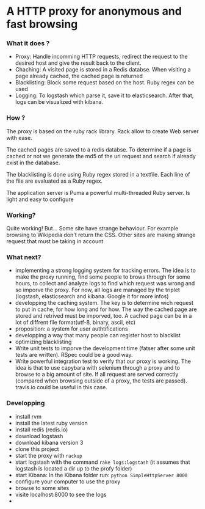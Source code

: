 # A HTTP proxy for anonymous and fast browsing
### What it does ?

- Proxy: Handle incomming HTTP requests, redirect the request to the desired host and give the result back to the client.
- Chaching: A visited page is stored in a Redis databse. When visiting a page already cached, the cached page is returned
- Blacklisting: Block some request based on the host. Ruby regex can be used
- Logging: To logstash which parse it, save it to elasticsearch. After that, logs can be visualized with kibana.

### How ?
The proxy is based on the ruby rack library. Rack allow to create Web server with ease.

The cached pages are saved to a redis databse. To determine if a page is cached or not we generate the md5 of the uri request and search if already exist in the database.

The blacklisting is done using Ruby regex stored in a textfile. Each line of the file are evaluated as a Ruby regex.

The application server is Puma a powerful multi-threaded Ruby server. Is light and easy to configure

### Working?
Quite working! But... Some site have strange behaviour. For example browsing to Wikipedia don't return the CSS. Other sites are making strange request that must be taking in account

### What next?
- implementing a strong logging system for tracking errors. The idea is to make the proxy running, find some people to brows through for some hours, to collect and analyze logs to find which request was wrong and so imporve the proxy. For now, all logs are managed by the triplet (logstash, elasticsearch and kibana. Google it for more infos)
- developping the caching system. The key is to determine wich request to put in cache, for how long and for how. The way the cached page are stored and retrived must be imporved, too. A cached page can be in a lot of diffrent file format(utf-8, binary, ascii, etc)
- proposition: a system for user authtifications
- developping a way that many people can register host to blacklist
- optimizing blacklisting
- Write unit tests to imporve the development time (fatser after some unit tests are written). RSpec could be a good way.
- Write powerful integration test to verify that our proxy is working. The idea is that to use capybara with selenium through a proxy and to browse to a big amount of site. If all request are served correctly (compared when browsing outside of a proxy, the tests are passed). travis.io could be useful in this case.

### Developping
- install rvm
- install the latest ruby version
- install redis (redis.io)
- download logstash
- download kibana version 3
- clone this project
- start the proxy with `rackup`
- start logstash with the command `rake logs:logstash` (it assumes that logstash is located a dir up to the profy folder)
- start Kibana: In the Kibana folder run: `python SimpleHttpServer 8000`
- configure your computer to use the proxy
- browse to some sites
- visite localhost:8000 to see the logs
- 
